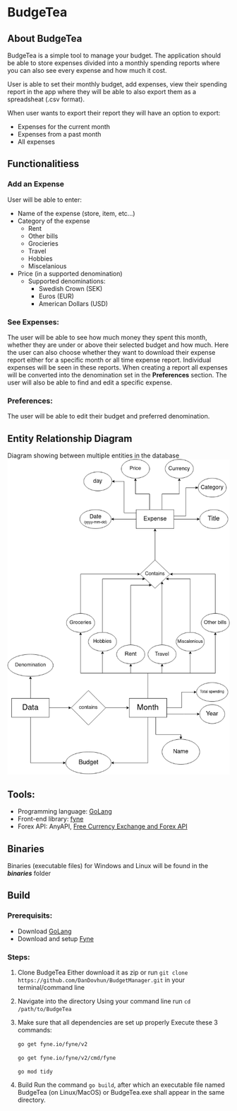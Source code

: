 # BudgeTea
## About BudgeTea
BudgeTea is a simple tool to manage your budget. The application should be able to store expenses divided into a monthly spending reports where you can also see every expense and how much it cost.

User is able to set their monthly budget, add expenses, view their spending report in the app where they will be able to also export them as a spreadsheat (.csv format).

When user wants to export their report they will have an option to export:
- Expenses for the current month
- Expenses from a past month
- All expenses

## Functionalitiess
### Add an Expense
User will be able to enter:
- Name of the expense (store, item, etc...)
- Category of the expense
  - Rent
  - Other bills
  - Grocieries
  - Travel
  - Hobbies
  - Miscelanious 
- Price (in a supported denomination)
  - Supported denominations:
    - Swedish Crown (SEK)
    - Euros (EUR)
    - American Dollars (USD)

### See Expenses:
The user will be able to see how much money they spent this month, whether they are under or above their selected budget and how much. 
Here the user can also choose whether they want to download their expense report either for a specific month or all time expense report. Individual expenses will be seen in these reports. When creating a report all expenses will be converted into the denomination set in the **Preferences** section. The user will also be able to find and edit a specific expense.

### Preferences:
The user will be able to edit their budget and preferred denomination.

## Entity Relationship Diagram
Diagram showing between multiple entities in the database
![ER Diagram](images/ER_Diagram.png)

## Tools:
- Programming language: [GoLang](https://go.dev/)
- Front-end library: [fyne](https://fyne.io)
- Forex API: AnyAPI, [Free Currency Exchange and Forex API](https://anyapi.io/currency-exchange-api)

## Binaries
Binaries (executable files) for Windows and Linux will be found in the ***binaries*** folder

## Build
### Prerequisits:
- Download [GoLang](https://go.dev/dl/)
- Download and setup [Fyne](https://developer.fyne.io/started/)

### Steps:
1. Clone BudgeTea
   Either download it as zip or run `git clone https://github.com/DanDovhun/BudgetManager.git` in your terminal/command line

2. Navigate into the directory
   Using your command line run `cd /path/to/BudgeTea`

3. Make sure that all dependencies are set up properly
   Execute these 3 commands:

   `go get fyne.io/fyne/v2`

	 `go get fyne.io/fyne/v2/cmd/fyne`

	 `go mod tidy`

4. Build
   Run the command `go build`, after which an executable file named BudgeTea (on Linux/MacOS) or BudgeTea.exe shall appear in the same directory.
